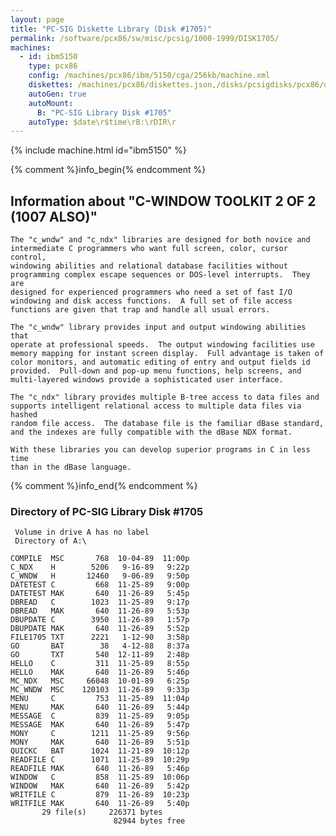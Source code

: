 ```yaml
---
layout: page
title: "PC-SIG Diskette Library (Disk #1705)"
permalink: /software/pcx86/sw/misc/pcsig/1000-1999/DISK1705/
machines:
  - id: ibm5150
    type: pcx86
    config: /machines/pcx86/ibm/5150/cga/256kb/machine.xml
    diskettes: /machines/pcx86/diskettes.json,/disks/pcsigdisks/pcx86/diskettes.json
    autoGen: true
    autoMount:
      B: "PC-SIG Library Disk #1705"
    autoType: $date\r$time\rB:\rDIR\r
---
```


{% include machine.html id="ibm5150" %}

{% comment %}info_begin{% endcomment %}

## Information about "C-WINDOW TOOLKIT 2 OF 2 (1007 ALSO)"

    The "c_wndw" and "c_ndx" libraries are designed for both novice and
    intermediate C programmers who want full screen, color, cursor control,
    windowing abilities and relational database facilities without
    programming complex escape sequences or DOS-level interrupts.  They are
    designed for experienced programmers who need a set of fast I/O
    windowing and disk access functions.  A full set of file access
    functions are given that trap and handle all usual errors.
    
    The "c_wndw" library provides input and output windowing abilities that
    operate at professional speeds.  The output windowing facilities use
    memory mapping for instant screen display.  Full advantage is taken of
    color monitors, and automatic editing of entry and output fields id
    provided.  Pull-down and pop-up menu functions, help screens, and
    multi-layered windows provide a sophisticated user interface.
    
    The "c_ndx" library provides multiple B-tree access to data files and
    supports intelligent relational access to multiple data files via hashed
    random file access.  The database file is the familiar dBase standard,
    and the indexes are fully compatible with the dBase NDX format.
    
    With these libraries you can develop superior programs in C in less time
    than in the dBase language.
{% comment %}info_end{% endcomment %}


### Directory of PC-SIG Library Disk #1705

     Volume in drive A has no label
     Directory of A:\

    COMPILE  MSC       768  10-04-89  11:00p
    C_NDX    H        5206   9-16-89   9:22p
    C_WNDW   H       12460   9-06-89   9:50p
    DATETEST C         668  11-25-89   9:00p
    DATETEST MAK       640  11-26-89   5:45p
    DBREAD   C        1023  11-25-89   9:17p
    DBREAD   MAK       640  11-26-89   5:53p
    DBUPDATE C        3950  11-26-89   1:57p
    DBUPDATE MAK       640  11-26-89   5:52p
    FILE1705 TXT      2221   1-12-90   3:58p
    GO       BAT        38   4-12-88   8:37a
    GO       TXT       540  12-11-89   2:48p
    HELLO    C         311  11-25-89   8:55p
    HELLO    MAK       640  11-26-89   5:46p
    MC_NDX   MSC     66048  10-01-89   6:25p
    MC_WNDW  MSC    120103  11-26-89   9:33p
    MENU     C         753  11-25-89  11:04p
    MENU     MAK       640  11-26-89   5:44p
    MESSAGE  C         839  11-25-89   9:05p
    MESSAGE  MAK       640  11-26-89   5:47p
    MONY     C        1211  11-25-89   9:56p
    MONY     MAK       640  11-26-89   5:51p
    QUICKC   BAT      1024  11-21-89  10:12p
    READFILE C        1071  11-25-89  10:29p
    READFILE MAK       640  11-26-89   5:46p
    WINDOW   C         858  11-25-89  10:06p
    WINDOW   MAK       640  11-26-89   5:42p
    WRITFILE C         879  11-26-89  10:23p
    WRITFILE MAK       640  11-26-89   5:40p
           29 file(s)     226371 bytes
                           82944 bytes free
